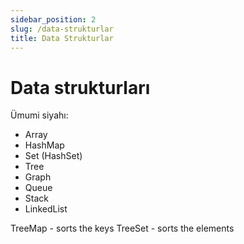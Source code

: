 ```yaml
---
sidebar_position: 2
slug: /data-strukturlar
title: Data Strukturlar
---
```


# Data strukturları
Ümumi siyahı:
- Array
- HashMap
- Set (HashSet)
- Tree
- Graph
- Queue
- Stack
- LinkedList

TreeMap - sorts the keys
TreeSet - sorts the elements
